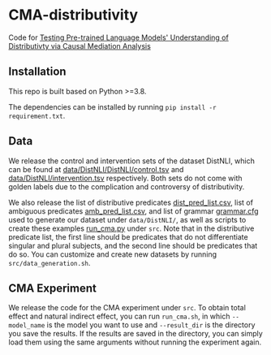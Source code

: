 # CMA-distributivity
Code for [Testing Pre-trained Language Models' Understanding of Distributivty via Causal Mediation Analysis](arxiv)

## Installation
This repo is built based on Python >=3.8.

The dependencies can be installed by running `pip install -r requirement.txt`.

## Data
We release the control and intervention sets of the dataset DistNLI, which can be found at [data/DistNLI/DistNLI/control.tsv](https://github.com/aponimma/CMA-distributivity/blob/main/data/DistNLI/control.tsv) and [data/DistNLI/intervention.tsv](https://github.com/aponimma/CMA-distributivity/blob/main/data/DistNLI/intervention.tsv) respectively. Both sets do not come with golden labels due to the complication and controversy of distributivity.

We also release the list of distributive predicates [dist_pred_list.csv](https://github.com/aponimma/CMA-distributivity/blob/main/data/DistNLI/dist_pred_list.csv), list of ambiguous predicates [amb_pred_list.csv](https://github.com/aponimma/CMA-distributivity/blob/main/data/DistNLI/amb_pred_list.csv), and list of grammar [grammar.cfg](https://github.com/aponimma/CMA-distributivity/blob/main/data/DistNLI/grammar.cfg) used to generate our dataset under `data/DistNLI/`, as well as scripts to create these examples [run_cma.py](https://github.com/aponimma/CMA-distributivity/blob/main/src/run_cma.py) under `src`. Note that in the distributive predicate list, the first line should be predicates that do not differentiate singular and plural subjects, and the second line should be predicates that do so. You can customize and create new datasets by running `src/data_generation.sh`.

## CMA Experiment
We release the code for the CMA experiment under `src`. To obtain total effect and natural indirect effect, you can run `run_cma.sh`, in which `--model_name` is the model you want to use and `--result_dir` is the directory you save the results. If the results are saved in the directory, you can simply load them using the same arguments without running the experiment again.

